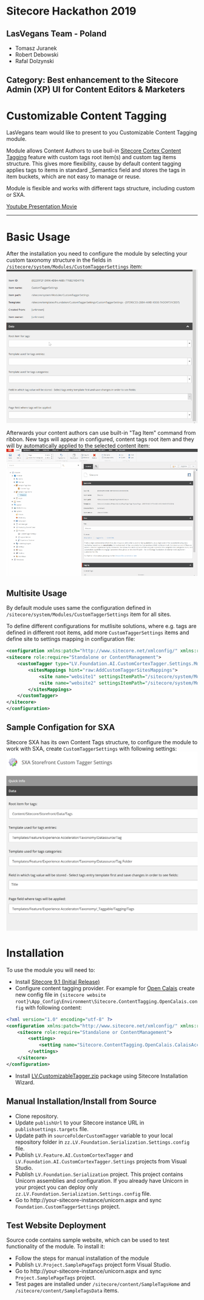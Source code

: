 # Sitecore Hackathon 2019

## LasVegans Team - Poland

 - Tomasz Juranek
 - Robert Debowski
 - Rafal Dolzynski

## Category: Best enhancement to the Sitecore Admin (XP) UI for Content Editors & Marketers


# Customizable Content Tagging

LasVegans team would like to present to you Customizable Content Tagging module.

Module allows Content Authors to use buil-in [Sitecore Cortex Content Tagging](https://doc.sitecore.com/users/91/sitecore-experience-platform/en/tag-content-using-sitecore-cortex-content-tagging.html) feature with custom tags root item(s) and custom tag items structure. This gives more flexibility, cause by default content tagging applies tags to items in standard _Semantics field and stores the tags in item buckets, which are not easy to manage or reuse. 

Module is flexible and works with different tags structure, including custom or SXA. 

[Youtube Presentation Movie](https://www.youtube.com/todo)

----------

# Basic Usage

After the installation you need to configure the module by selecting your custom taxonomy structure in the fields in `/sitecore/system/Modules/CustomTaggerSettings` item:
![SXA Config](documentation/images/configure-customtags.gif)

Afterwards your content authors can use built-in "Tag Item" command from ribbon. New tags will appear in configured, content tags root item and they will by automatically applied to the selected content item:
![SXA Config](documentation/images/use-customtags.gif)

## Multisite Usage

By default module uses same the configuration defined in `/sitecore/system/Modules/CustomTaggerSettings` item for all sites.

To define different configurations for mutlisite solutions, where e.g. tags are defined in different root items, add more `CustomTaggerSettings` items and define site to settings mapping in configuration file:

```xml
<configuration xmlns:patch="http://www.sitecore.net/xmlconfig/" xmlns:role="http://www.sitecore.net/xmlconfig/role/">
<sitecore role:require="Standalone or ContentManagement">
    <customTagger type="LV.Foundation.AI.CustomCortexTagger.Settings.Models.CustomTaggerSitesMappingsModel, LV.Foundation.AI.CustomCortexTagger.Settings">
        <sitesMappings hint="raw:AddCustomTaggerSitesMappings">
            <site name="website1" settingsItemPath="/sitecore/system/Modules/CustomTaggerSettings1"/>
            <site name="website2" settingsItemPath="/sitecore/system/Modules/CustomTaggerSettings2"/>
        </sitesMappings>
    </customTagger>
</sitecore>
</configuration>
```

## Sample Configation for SXA

Sitecore SXA has its own Content Tags structure, to configure the module to work with SXA, create `CustomTaggerSettings` with following settings:
![SXA Config](documentation/images/sxa-usage.png)

# Installation

To use the module you will need to:
- Install [Sitecore 9.1 (Initial Release)](https://dev.sitecore.net/Downloads/Sitecore_Experience_Platform/91/Sitecore_Experience_Platform_91_Initial_Release.aspx)
- Configure content tagging provider. For example for [Open Calais](http://www.opencalais.com/) create new config file in `{sitecore website root}\App_Config\Environment\Sitecore.ContentTagging.OpenCalais.config` with following content:

```xml                                         
<?xml version="1.0" encoding="utf-8" ?>
<configuration xmlns:patch="http://www.sitecore.net/xmlconfig/" xmlns:role="http://www.sitecore.net/xmlconfig/role/">
    <sitecore role:require="Standalone or ContentManagement">
        <settings>
            <setting name="Sitecore.ContentTagging.OpenCalais.CalaisAccessToken" value="{your-token-value}" />
        </settings>
    </sitecore>
</configuration>
```

- Install [LV.CustomizableTagger.zip](sc.package/LV.CustomizableTagger.zip) package using Sitecore Installation Wizard.

## Manual Installation/Install from Source

* Clone repository.
* Update `publishUrl` to your Sitecore instance URL in `publishsettings.targets` file.
* Update path in `sourceFolderCustomTagger` variable to your local repository folder in `zz.LV.Foundation.Serialization.Settings.config` file.
* Publish `LV.Feature.AI.CustomCortexTagger` and `LV.Foundation.AI.CustomCortexTagger.Settings` projects from Visual Studio.
* Publish `LV.Foundation.Serialization` project. This project contains Unicorn assemblies and configuration. If you already have Unicorn in your project you can deploy only `zz.LV.Foundation.Serialization.Settings.config` file.  
* Go to http://your-sitecore-instance/unicorn.aspx and sync `Foundation.CustomTaggerSettings` project.

## Test Website Deployment

Source code contains sample website, which can be used to test functionality of the module. To install it:
* Follow the steps for manual installation of the module
* Publish `LV.Project.SamplePageTags` project form Visual Studio.
* Go to http://your-sitecore-instance/unicorn.aspx and sync `Project.SamplePageTags` project.
* Test pages are installed under `/sitecore/content/SampleTagsHome` and `/sitecore/content/SampleTagsData` items.
